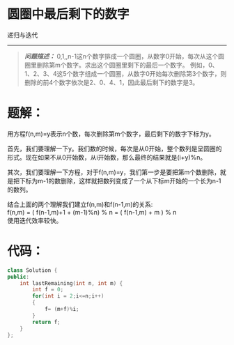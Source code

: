 # 圆圈中最后剩下的数字

递归与迭代

---------------------------------
> ***问题描述：***
>0,1,,n-1这n个数字排成一个圆圈，从数字0开始，每次从这个圆圈里删除第m个数字。求出这个圆圈里剩下的最后一个数字。
>例如，0、1、2、3、4这5个数字组成一个圆圈，从数字0开始每次删除第3个数字，则删除的前4个数字依次是2、0、4、1，因此最后剩下的数字是3。

# 题解：
用方程f(n,m)=y表示n个数，每次删除第m个数字，最后剩下的数字下标为y。  

首先，我们要理解一下y。我们数的时候，每次是从0开始，整个数列是呈圆圈的形式。现在如果不从0开始数，从i开始数，那么最终的结果就是(i+y)%n。

其次，我们要理解一下方程，对于f(n,m)=y，我们第一步是要把第m个数删除，就是把下标为m-1的数删除，这样就把数列变成了一个从下标m开始的一个长为n-1的数列。  

结合上面的两个理解我们建立f(n,m)和f(n-1,m)的关系:  
f(n,m) = ( f(n-1,m)+1 + (m-1)%n) % n = ( f(n-1,m) + m ) % n  
使用迭代效率较快。
# 代码：
```C++
class Solution {
public:
    int lastRemaining(int n, int m) {
        int f = 0;
        for(int i = 2;i<=n;i++)
        {
            f= (m+f)%i;
        }
        return f;
    }
};
```